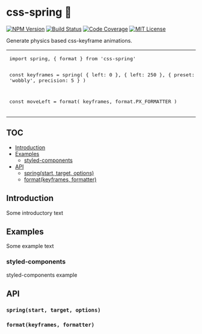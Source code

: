 # css-spring 🚀

[![NPM Version](https://img.shields.io/npm/v/css-spring.svg?style=flat&label=NPM%20Version)](http://npm.im/css-spring)
[![Build Status](https://img.shields.io/travis/codepunkt/css-spring.svg?style=flat&label=Build%20Status)](https://travis-ci.org/codepunkt/css-spring)
[![Code Coverage](https://img.shields.io/coveralls/codepunkt/css-spring.svg?style=flat&label=Code%20Coverage)](https://coveralls.io/github/codepunkt/css-spring?branch=master)
[![MIT License](https://img.shields.io/npm/l/css-spring.svg?style=flat&label=License)](http://opensource.org/licenses/MIT)

Generate physics based css-keyframe animations.

<table>
<tr>
<td>
   <pre lang="javascript">
import spring, { format } from 'css-spring'

const keyframes = spring(
  { left: 0 },
  { left: 250 },
  { preset: 'wobbly', precision: 5 }
)

const moveLeft = format(
  keyframes,
  format.PX_FORMATTER
)
   </pre>
</td>
<td>
  <img src="https://raw.githubusercontent.com/codepunkt/css-spring/master/example.gif" alt="css-spring example"/>
</td>
</tr>
</table>

## TOC

  - [Introduction](#introduction)
  - [Examples](#examples)
    - [styled-components](#styled-components)
  - [API](#api)
    - [spring(start, target, options)](#springstart-target-options)
    - [format(keyframes, formatter)](#formatkeyframes-formatter)

## Introduction

Some introductory text

## Examples

Some example text

### styled-components

styled-components example

## API
### `spring(start, target, options)`
### `format(keyframes, formatter)`
